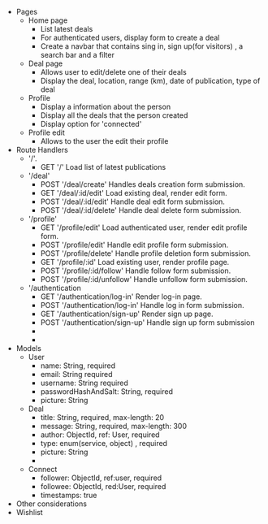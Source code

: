 - Pages
    - Home page
        - List latest deals
        - For authenticated users, display form to create a deal 
        - Create a navbar that contains sing in, sign up(for visitors) ,  a search bar and a filter 
    - Deal page
        - Allows user to edit/delete one of their deals
        - Display the deal, location, range (km), date of publication, type of deal
    - Profile
        - Display a information about  the person
        - Display all the deals that the person created
        - Display option for 'connected'
    - Profile edit
        - Allows to the user the edit their profile
- Route Handlers
    - '/'.
        - GET '/' Load list of latest publications
    - '/deal'
        - POST '/deal/create' Handles deals creation form submission.
        - GET '/deal/:id/edit' Load existing deal, render edit form.
        - POST '/deal/:id/edit' Handle deal edit form submission.
        - POST '/deal/:id/delete' Handle deal delete form submission.
    - '/profile'
        - GET '/profile/edit' Load authenticated user, render edit profile form.
        - POST '/profile/edit' Handle edit profile form submission.
        - POST '/profile/delete' Handle profile deletion form submission.
        - GET '/profile/:id' Load existing user, render profile page.
        - POST '/profile/:id/follow' Handle follow form submission.
        - POST '/profile/:id/unfollow' Handle unfollow form submission.
    - '/authentication
        - GET '/authentication/log-in' Render log-in page.
        - POST '/authentication/log-in' Handle log in form submission.
        - GET '/authentication/sign-up' Render sign up page. 
        - POST '/authentication/sign-up' Handle sign up form submission
        - 
        - 
- Models
    - User
        - name: String, required
        - email: String required
        - username: String required
        - passwordHashAndSalt: String, required
        - picture: String
    - Deal
        - title: String, required, max-length: 20
        - message: String, required, max-length: 300
        - author: ObjectId, ref: User, required
        - type: enum(service, object) , required
        - picture: String
        - 
    - Connect
        - follower: ObjectId, ref:user, required
        - followee: ObjectId, red:User, required
        - timestamps: true
- Other considerations
- Wishlist